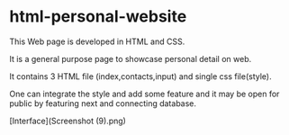 # html-personal-website

This Web page is developed in HTML and CSS. 

It is a general purpose page to showcase personal detail on web.

It contains 3 HTML file (index,contacts,input) and single css file(style).

One can integrate the style and add some feature and it may be open for public by featuring next and connecting database.

[Interface](Screenshot (9).png)


